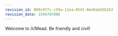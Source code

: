 ```yaml
---
revision_id: 868c977c-c59a-11ea-8541-0ee0ab45b2b3
revision_date: 1594707806
---
```


Welcome to /r/Mead. Be friendly and civil!